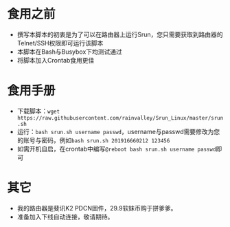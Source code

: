# 食用之前
* 撰写本脚本的初衷是为了可以在路由器上运行Srun，您只需要获取到路由器的Telnet/SSH权限即可运行该脚本
* 本脚本在Bash与Busybox下均测试通过
* 将脚本加入Crontab食用更佳

# 食用手册
* 下载脚本：`wget https://raw.githubusercontent.com/rainvalley/Srun_Linux/master/srun.sh`
* 运行：`bash srun.sh username passwd`，username与passwd需要修改为您的账号与密码，例如`bash srun.sh 201916660212 123456`
* 如需开机自启，在crontab中编写`@reboot bash srun.sh username passwd`即可

# 其它
* 我的路由器是斐讯K2 PDCN固件，29.9软妹币购于拼爹爹。
* 准备加入下线自动连接，敬请期待。

